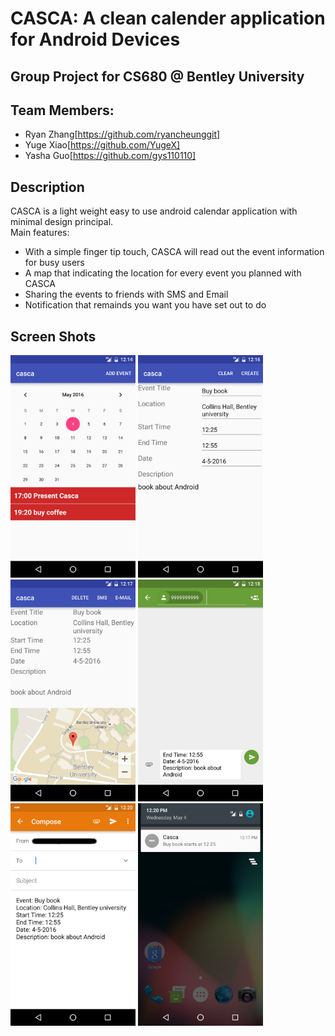 # CASCA: A clean calender application for Android Devices
## Group Project for CS680 @ Bentley University
## Team Members: 
  + Ryan Zhang[https://github.com/ryancheunggit]
  + Yuge Xiao[https://github.com/YugeX]
  + Yasha Guo[https://github.com/gys110110]
## Description   
CASCA is a light weight easy to use android calendar application with minimal design principal.   
Main features:
  + With a simple finger tip touch, CASCA will read out the event information for busy users
  + A map that indicating the location for every event you planned with CASCA
  + Sharing the events to friends with SMS and Email
  + Notification that remainds you want you have set out to do
## Screen Shots  
<img src = "ScreenShots/MainActivity.png" width = 200>
<img src = "ScreenShots/addEvent.png" width = 200>
<img src = "ScreenShots/displayDetail.png" width = 200>
<img src = "ScreenShots/sendViaSMS.png" width = 200>
<img src = "ScreenShots/sendViaEmail.png" width = 200>
<img src = "ScreenShots/notification.png" width = 200>

